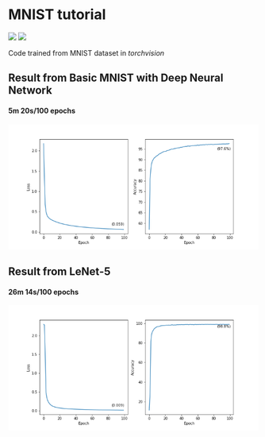 # MNIST tutorial

<a href="https://pytorch.org/"><img src="https://img.shields.io/badge/PyTorch-EE4C2C?style=for-the-badge&logo=PyTorch&logoColor=white"/></a>
<a href="https://jupyter.org/"><img src="https://img.shields.io/badge/jupyter-%23FA0F00.svg?style=for-the-badge&logo=jupyter&logoColor=white"/></a>

Code trained from MNIST dataset in _torchvision_

## Result from Basic MNIST with Deep Neural Network

#### 5m 20s/100 epochs
![image](MNIST_project/Basic/graph.png)


## Result from LeNet-5

#### 26m 14s/100 epochs
![image](MNIST_project/LeNet-5/graph.png)